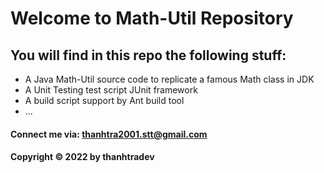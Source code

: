 # Welcome to Math-Util Repository

## You will find in this repo the following stuff:

* A Java Math-Util source code to replicate a famous Math class in JDK
* A Unit Testing test script JUnit framework
* A build script support by Ant build tool
* ...
  
#### Connect me via: thanhtra2001.stt@gmail.com
#### Copyright © 2022 by thanhtradev
